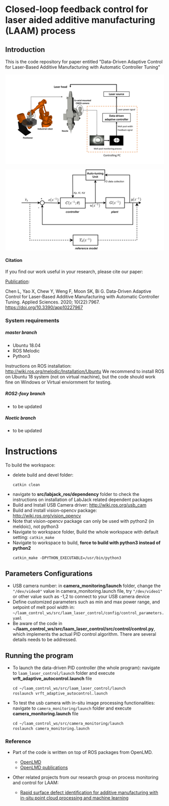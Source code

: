 # Closed-loop feedback control for laser aided additive manufacturing (LAAM) process
## Introduction
This is the code repository for paper entitled "Data-Driven Adaptive Control for Laser-Based Additive Manufacturing with Automatic Controller Tuning"

![](./src/doc/System_integration_1.jpg)

![](./src/doc/Adaptive_PID_VRFT.png?raw=true)

<!-- ![](./src/doc/fina_revision_figure8.png?raw=true) -->

#### Citation
If you find our work useful in your research, please cite our paper:

[Publication](https://www.mdpi.com/2076-3417/10/22/7967):

   Chen L, Yao X, Chew Y, Weng F, Moon SK, Bi G. Data-Driven Adaptive Control for Laser-Based Additive Manufacturing with Automatic Controller Tuning. Applied Sciences. 2020; 10(22):7967. https://doi.org/10.3390/app10227967



### System requirements
##### master branch
- Ubuntu 18.04
- ROS Melodic
- Python3
   
Instructions on ROS installation:
http://wiki.ros.org/melodic/Installation/Ubuntu
We recommend to install ROS on Ubuntu 18 system (not on virtual machine), but the code should work fine on Windows or Virtual enviornment for testing. 

##### ROS2-foxy branch
- to be updated 
##### Noetic branch
- to be updated 


# Instructions
To build the workspace:
- delete build and devel folder:
   ```
   catkin clean
   ```
- navigate to __src/labjack_ros/dependency__ folder to check the instructions on installation of LabJack related dependent packages
- Build and Install USB Camera driver: http://wiki.ros.org/usb_cam
- Build and install vision-opencv package: http://wiki.ros.org/vision_opencv
- Note that vision-opencv package can only be used with python2 (in meldoic), not python3
- Navigate to workspace folder, Build the whole workspace with default setting: ```catkin_make```
- Navigate to workspace to build, __force to build with python3 instead of python2__
   ```
   catkin_make -DPYTHON_EXECUTABLE=/usr/bin/python3
   ```

## Parameters Configurations
- USB camera number: in __camera_monitoring/launch__ folder, change the ```"/dev/video0"``` value in camera_monitoring.launch file, try ```"/dev/video1"``` or other value such as -1,2 to connect to your USB camera device
- Define customized parameters such as min and max power range, and setpoint of melt pool width in: `~/laam_control_ws/src/laam_laser_control/config/control_parameters.yaml`
- Be aware of the code in __~/laam_control_ws/src/laam_laser_control/src/control/control.py__, which implements the actual PID control algorithm. There are several details needs to be addressed.

## Running the program
- To launch the data-driven PID controller (the whole program):
  navigate to `laam_laser_control/launch` folder and execute __vrft_adaptive_autocontrol.launch__ file
   ```
   cd ~/laam_control_ws/src/laam_laser_control/launch
   roslaunch vrft_adaptive_autocontrol.launch
   ```

- To test the usb camera with in-situ image processing functionalities:
  navigate to `camera_monitoring/launch` folder and execute __camera_monitoring.launch__ file
   ```
   cd ~/laam_control_ws/src/camera_monitoring/launch
   roslaunch camera_monitoring.launch
   ```

### Reference
- Part of the code is written on top of ROS packages from OpenLMD.
  - [OpenLMD](https://github.com/openlmd)
  - [OpenLMD publications](https://www.sciencedirect.com/science/article/abs/pii/S0736584517303770)

  
- Other related projects from our research group on process monitoring and control for LAAM:
  - [Rapid surface defect identification for additive manufacturing with in-situ point cloud processing and machine learning](https://www.tandfonline.com/doi/abs/10.1080/17452759.2020.1832695)

